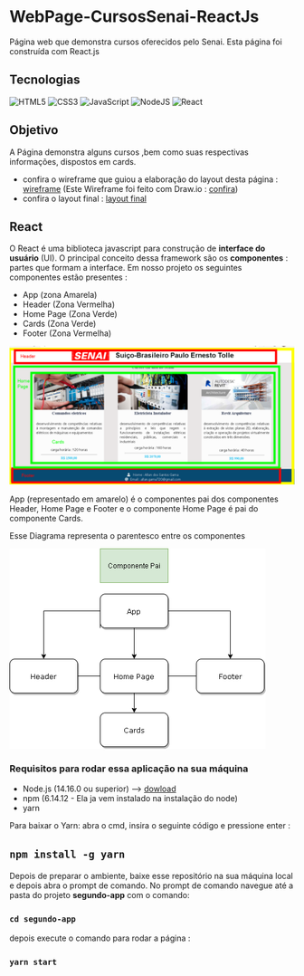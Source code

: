# WebPage-CursosSenai-ReactJs
Página web que demonstra cursos oferecidos pelo Senai. Esta página foi construída com React.js

## Tecnologias
<img alt="HTML5" src="https://img.shields.io/badge/html5%20-%23E34F26.svg?&style=for-the-badge&logo=html5&logoColor=white"/>  <img alt="CSS3" src="https://img.shields.io/badge/css3%20-%231572B6.svg?&style=for-the-badge&logo=css3&logoColor=white"/>  <img alt="JavaScript" src="https://img.shields.io/badge/javascript%20-%23323330.svg?&style=for-the-badge&logo=javascript&logoColor=%23F7DF1E"/> <img alt="NodeJS" src="https://img.shields.io/badge/node.js%20-%2343853D.svg?&style=for-the-badge&logo=node.js&logoColor=white"/> <img alt="React" src="https://img.shields.io/badge/react%20-%2320232a.svg?&style=for-the-badge&logo=react&logoColor=%2361DAFB"/>

## Objetivo

A Página demonstra alguns cursos ,bem como suas respectivas informações, dispostos em cards. 

- confira o wireframe que guiou a elaboração do layout desta página : [wireframe](./Wireframe.png)
(Este Wireframe foi feito com Draw.io : [confira](https://drawio-app.com/))
- confira o layout final : [layout final](./Layoutfinal.png)

## React
O React é uma biblioteca javascript para construção de **interface do usuário** (UI). O principal conceito dessa framework são os **componentes** : partes que formam a interface. Em nosso projeto os seguintes componentes estão presentes :

- App (zona Amarela)
- Header (Zona Vermelha)
- Home Page (Zona Verde)
- Cards (Zona Verde)
- Footer (Zona Vermelha)

![componentes](./componentes.png)

 App (representado em amarelo) é o componentes pai dos componentes Header, Home Page e Footer e o componente Home Page é pai do componente Cards.
 
 
 Esse Diagrama representa o parentesco entre os componentes
 
 ![parentesco](./bbb.png)
 
 
 
 
 ### Requisitos para rodar essa aplicação na sua máquina
 
 - Node.js (14.16.0 ou superior) --> [dowload](https://nodejs.org/en/)
 - npm (6.14.12 - Ela ja vem instalado na instalação do node)
 - yarn 

Para baixar o Yarn:
abra o cmd, insira o seguinte código e pressione enter :

## `npm install -g yarn`


Depois de preparar o ambiente, baixe esse repositório na sua máquina local e depois abra o prompt de comando. No prompt de comando navegue até a pasta do projeto **segundo-app** com o comando:

### `cd segundo-app`

depois execute o comando para rodar a página :

### `yarn start`




 
 
